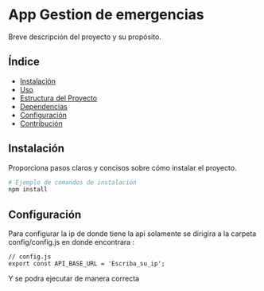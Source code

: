 # App Gestion de emergencias

Breve descripción del proyecto y su propósito.

## Índice

- [Instalación](#instalación)
- [Uso](#uso)
- [Estructura del Proyecto](#estructura-del-proyecto)
- [Dependencias](#dependencias)
- [Configuración](#configuración)
- [Contribución](#contribución)

## Instalación

Proporciona pasos claros y concisos sobre cómo instalar el proyecto.

```bash
# Ejemplo de comandos de instalación
npm install
```

## Configuración

Para configurar la ip de donde tiene la api solamente se dirigira a la carpeta config/config.js en donde encontrara :

```
// config.js
export const API_BASE_URL = 'Escriba_su_ip';
```

Y se podra ejecutar de manera correcta